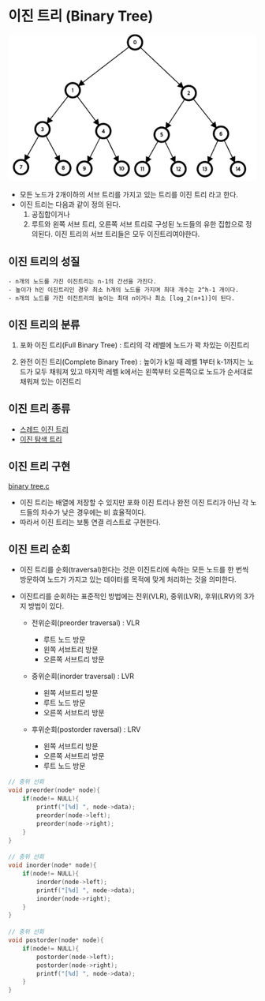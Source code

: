 # 이진 트리 (Binary Tree)

![binary tree](./img/binary%20tree.png)

- 모든 노드가 2개이하의 서브 트리를 가지고 있는 트리를 이진 트리 라고 한다.
- 이진 트리는 다음과 같이 정의 된다.
  1. 공집합이거나
  2. 루트와 왼쪽 서브 트리, 오른쪽 서브 트리로 구성된 노드들의 유한 집합으로 정의된다. 이진 트리의 서브 트리들은 모두 이진트리여야한다.

## 이진 트리의 성질

    - n개의 노드를 가진 이진트리는 n-1의 간선을 가진다.
    - 높이가 h인 이진트리인 경우 최소 h개의 노드를 가지며 최대 개수는 2^h-1 개이다.
    - n개의 노드를 가진 이진트리의 높이는 최대 n이거나 최소 [log_2(n+1)]이 된다.

## 이진 트리의 분류

1. 포화 이진 트리(Full Binary Tree) : 트리의 각 레벨에 노드가 꽉 차있는 이진트리

2. 완전 이진 트리(Complete Binary Tree) : 높이가 k일 때 레벨 1부터 k-1까지는 노드가 모두 채워져 있고 마지막 레벨 k에서는 왼쪽부터 오른쪽으로 노드가 순서대로 채워져 있는 이진트리

## 이진 트리 종류

- [스레드 이진 트리](./Thread%20binary%20tree/)
- [이진 탐색 트리](./Binary%20search%20tree/)

## 이진 트리 구현

[binary tree.c](./binary%20tree.c)

- 이진 트리는 배열에 저장할 수 있지만 포화 이진 트리나 완전 이진 트리가 아닌 각 노드들의 차수가 낮은 경우에는 비 효율적이다.
- 따라서 이진 트리는 보통 연결 리스트로 구현한다.

## 이진 트리 순회

- 이진 트리를 순회(traversal)한다는 것은 이진트리에 속하는 모든 노드를 한 번씩 방문하여 노드가 가지고 있는 데이터를 목적에 맞게 처리하는 것을 의미한다.
- 이진트리를 순회하는 표준적인 방법에는 전위(VLR), 중위(LVR), 후위(LRV)의 3가지 방법이 있다.

  - 전위순회(preorder traversal) : VLR

    - 루트 노드 방문
    - 왼쪽 서브트리 방문
    - 오른쪽 서브트리 방문

  - 중위순회(inorder traversal) : LVR

    - 왼쪽 서브트리 방문
    - 루트 노드 방문
    - 오른쪽 서브트리 방문

  - 후위순회(postorder raversal) : LRV

    - 왼쪽 서브트리 방문
    - 오른쪽 서브트리 방문
    - 루트 노드 방문

```c
// 중위 선회
void preorder(node* node){
    if(node!= NULL){
        printf("[%d] ", node->data);
        preorder(node->left);
        preorder(node->right);
    }
}

// 중위 선회
void inorder(node* node){
    if(node!= NULL){
        inorder(node->left);
        printf("[%d] ", node->data);
        inorder(node->right);
    }
}

// 중위 선회
void postorder(node* node){
    if(node!= NULL){
        postorder(node->left);
        postorder(node->right);
        printf("[%d] ", node->data);
    }
}

